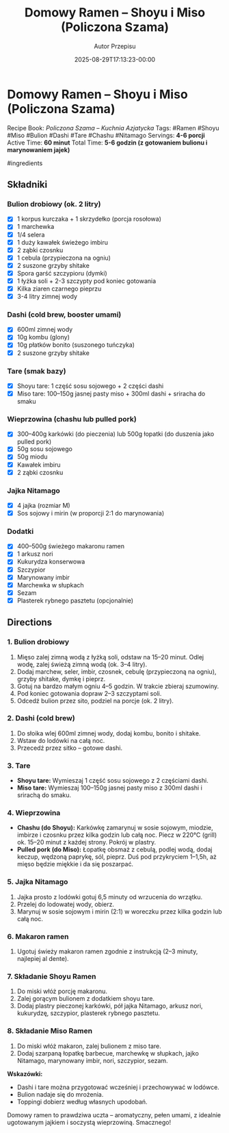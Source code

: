 ﻿---
draft: true
title: "Domowy Ramen – Shoyu i Miso (Policzona Szama)"
author: "Autor Przepisu"
recipe_image: images/recipe-headers/default.jpg
date: 2025-08-29T17:13:23-00:00
categories: ["do-kategoryzacji"]
tags: ["draft"]
tagline: "Przepis do sformatowania"
servings: 4
prep_time: 15
cook: true
cook_time: 30
calories: 300
protein: 20
fat: 10
carbohydrate: 25
---
# Domowy Ramen – Shoyu i Miso (Policzona Szama)

Recipe Book: *Policzona Szama – Kuchnia Azjatycka*
Tags: #Ramen #Shoyu #Miso #Bulion #Dashi #Tare #Chashu #Nitamago
Servings: **4-6 porcji**
Active Time: **60 minut**
Total Time: **5-6 godzin (z gotowaniem bulionu i marynowaniem jajek)**

#ingredients 
## Składniki

### Bulion drobiowy (ok. 2 litry)
- [x] 1 korpus kurczaka + 1 skrzydełko (porcja rosołowa)
- [x] 1 marchewka
- [x] 1/4 selera
- [x] 1 duży kawałek świeżego imbiru
- [x] 2 ząbki czosnku
- [x] 1 cebula (przypieczona na ogniu)
- [x] 2 suszone grzyby shitake
- [x] Spora garść szczypioru (dymki)
- [x] 1 łyżka soli + 2-3 szczypty pod koniec gotowania
- [x] Kilka ziaren czarnego pieprzu
- [x] 3-4 litry zimnej wody

### Dashi (cold brew, booster umami)
- [x] 600ml zimnej wody
- [x] 10g kombu (glony)
- [x] 10g płatków bonito (suszonego tuńczyka)
- [x] 2 suszone grzyby shitake

### Tare (smak bazy)
- [x] Shoyu tare: 1 część sosu sojowego + 2 części dashi
- [x] Miso tare: 100–150g jasnej pasty miso + 300ml dashi + sriracha do smaku

### Wieprzowina (chashu lub pulled pork)
- [x] 300–400g karkówki (do pieczenia) lub 500g łopatki (do duszenia jako pulled pork)
- [x] 50g sosu sojowego
- [x] 50g miodu
- [x] Kawałek imbiru
- [x] 2 ząbki czosnku

### Jajka Nitamago
- [x] 4 jajka (rozmiar M)
- [x] Sos sojowy i mirin (w proporcji 2:1 do marynowania)

### Dodatki
- [x] 400–500g świeżego makaronu ramen
- [x] 1 arkusz nori
- [x] Kukurydza konserwowa
- [x] Szczypior
- [x] Marynowany imbir
- [x] Marchewka w słupkach
- [x] Sezam
- [x] Plasterek rybnego pasztetu (opcjonalnie)

## Directions

### 1. Bulion drobiowy
1. Mięso zalej zimną wodą z łyżką soli, odstaw na 15–20 minut. Odlej wodę, zalej świeżą zimną wodą (ok. 3–4 litry).
2. Dodaj marchew, seler, imbir, czosnek, cebulę (przypieczoną na ogniu), grzyby shitake, dymkę i pieprz.
3. Gotuj na bardzo małym ogniu 4–5 godzin. W trakcie zbieraj szumowiny.
4. Pod koniec gotowania dopraw 2–3 szczyptami soli.
5. Odcedź bulion przez sito, podziel na porcje (ok. 2 litry).

### 2. Dashi (cold brew)
1. Do słoika wlej 600ml zimnej wody, dodaj kombu, bonito i shitake.
2. Wstaw do lodówki na całą noc.
3. Przecedź przez sitko – gotowe dashi.

### 3. Tare
- **Shoyu tare:** Wymieszaj 1 część sosu sojowego z 2 częściami dashi.
- **Miso tare:** Wymieszaj 100–150g jasnej pasty miso z 300ml dashi i srirachą do smaku.

### 4. Wieprzowina
- **Chashu (do Shoyu):** Karkówkę zamarynuj w sosie sojowym, miodzie, imbirze i czosnku przez kilka godzin lub całą noc. Piecz w 220°C (grill) ok. 15–20 minut z każdej strony. Pokrój w plastry.
- **Pulled pork (do Miso):** Łopatkę obsmaż z cebulą, podlej wodą, dodaj keczup, wędzoną paprykę, sól, pieprz. Duś pod przykryciem 1–1,5h, aż mięso będzie miękkie i da się poszarpać.

### 5. Jajka Nitamago
1. Jajka prosto z lodówki gotuj 6,5 minuty od wrzucenia do wrzątku.
2. Przelej do lodowatej wody, obierz.
3. Marynuj w sosie sojowym i mirin (2:1) w woreczku przez kilka godzin lub całą noc.

### 6. Makaron ramen
1. Ugotuj świeży makaron ramen zgodnie z instrukcją (2–3 minuty, najlepiej al dente).

### 7. Składanie Shoyu Ramen
1. Do miski włóż porcję makaronu.
2. Zalej gorącym bulionem z dodatkiem shoyu tare.
3. Dodaj plastry pieczonej karkówki, pół jajka Nitamago, arkusz nori, kukurydzę, szczypior, plasterek rybnego pasztetu.

### 8. Składanie Miso Ramen
1. Do miski włóż makaron, zalej bulionem z miso tare.
2. Dodaj szarpaną łopatkę barbecue, marchewkę w słupkach, jajko Nitamago, marynowany imbir, nori, szczypior, sezam.

**Wskazówki:**
- Dashi i tare można przygotować wcześniej i przechowywać w lodówce.
- Bulion nadaje się do mrożenia.
- Toppingi dobierz według własnych upodobań.

Domowy ramen to prawdziwa uczta – aromatyczny, pełen umami, z idealnie ugotowanym jajkiem i soczystą wieprzowiną. Smacznego!
